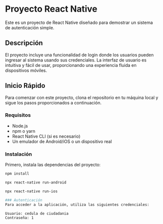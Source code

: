 # Proyecto React Native

Este es un proyecto de React Native diseñado para demostrar un sistema de autenticación simple.

## Descripción

El proyecto incluye una funcionalidad de login donde los usuarios pueden ingresar al sistema usando sus credenciales. La interfaz de usuario es intuitiva y fácil de usar, proporcionando una experiencia fluida en dispositivos móviles.

## Inicio Rápido

Para comenzar con este proyecto, clona el repositorio en tu máquina local y sigue los pasos proporcionados a continuación.

### Requisitos

- Node.js
- npm o yarn
- React Native CLI (si es necesario)
- Un emulador de Android/iOS o un dispositivo real

### Instalación

Primero, instala las dependencias del proyecto:

```bash
npm install

npx react-native run-android

npx react-native run-ios

### Autenticación
Para acceder a la aplicación, utiliza las siguientes credenciales:

Usuario: cedula de ciudadania
Contraseña: 1
